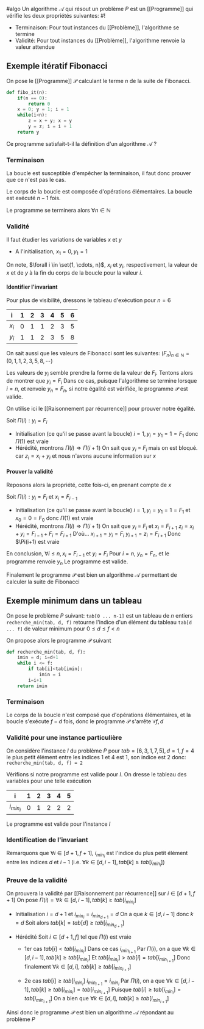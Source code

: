 #algo
Un algorithme $\mathcal{A}$ qui résout un problème $P$ est un [[Programme]] qui vérifie les deux propriétés suivantes: #!

- Terminaison: Pour tout instances du [[Problème]], l'algorithme se termine
- Validité: Pour tout instances du [[Problème]], l'algorithme renvoie la valeur attendue
<!--ID: 1715690724101-->


## Exemple itératif Fibonacci

On pose le [[Programme]] $\mathcal{P}$ calculant le terme $n$ de la suite de Fibonacci.
```python
def fibo_it(n):
	if(n == 0):
		return 0
	x = 0; y = 1; i = 1
	while(i<n):
		z = x + y; x = y
		y = z; i = i + 1
	return y 
```

Ce programme satisfait-t-il la définition d'un algorithme $\mathcal{A}$ ?

### Terminaison
La boucle est susceptible d'empêcher la terminaison, il faut donc prouver que ce n'est pas le cas.

Le corps de la boucle est composée d'opérations élémentaires.
La boucle est exécuté $n-1$ fois.

Le programme se terminera alors $\forall n \in \mathbb{N}$

### Validité

Il faut étudier les variations de variables $x$ et $y$

- A l'initialisation, $x_1 = 0, y_1 =1$

On note, $\forall i \in \set{1, \cdots, n}$, $x_i$ et $y_i$, respectivement, la valeur de $x$ et de $y$ à la fin du corps de la boucle pour la valeur $i$.

#### Identifier l'invariant

Pour plus de visibilité, dressons le tableau d'exécution pour $n =6$ 

| i | 1 | 2 | 3 | 4 | 5 | 6 |
| ---- | ---- | ---- | ---- | ---- | ---- | ---- |
| $x_i$ | 0 | 1 | 1 | 2 | 3 | 5 |
| $y_i$ | 1 | 1 | 2 | 3 | 5 | 8 |
On sait aussi que les valeurs de Fibonacci sont les suivantes:
$(F_n)_{n \in \mathbb{N}} = (0, 1, 1, 2, 3, 5, 8, \cdots)$


Les valeurs de $y_i$ semble prendre la forme de la valeur de $F_i$. Tentons alors de montrer que $y_i = F_i$
Dans ce cas, puisque l'algorithme se termine lorsque $i = n$, et renvoie $y_n =F_n$, si notre égalité est vérifiée, le programme $\mathcal{P}$ est valide.

On utilise ici le [[Raisonnement par récurrence]] pour prouver notre égalité.

Soit $\Pi(i) : y_i = F_i$

- Initialisation (ce qu'il se passe avant la boucle) $i=1, y_i = y_1 = 1= F_1$ donc $\Pi(1)$ est vraie
- Hérédité, montrons $\Pi(i) \Rightarrow \Pi(i+1)$
	On sait que $y_i$ = $F_i$ mais on est bloqué. car $z_i = x_i + y_i$ et nous n'avons aucune information sur $x$


#### Prouver la validité
Reposons alors la propriété, cette fois-ci, en prenant compte de $x$

Soit $\Pi(i) : y_i = F_i$ et $x_i = F_{i-1}$
- Initialisation (ce qu'il se passe avant la boucle) $i=1, y_i = y_1 = 1= F_1$ et $x_0 = 0 =F_0$ donc $\Pi(1)$ est vraie
- Hérédité, montrons $\Pi(i) \Rightarrow \Pi(i+1)$
	On sait que $y_i$ = $F_i$ et $x_i = F_{i+1}$
	$z_i =x_i + y_i = F_{i-1}+F_i = F_{i+1}$
	D'où...
	$x_{i+1} = y_i = F_i$
	$y_{i+1} = z_i = F_{i+1}$
	Donc $\Pi(i+1) est vraie

En conclusion, $\forall i \leq n, x_i = F_{i-1}$ et $y_i = F_i$
Pour $i=n$, $y_n = F_n$, et le programme renvoie $y_n$
Le programme est valide.

Finalement le programme $\mathcal{P}$ est bien un algorithme $\mathcal{A}$ permettant de calculer la suite de Fibonacci


## Exemple minimum dans un tableau

On pose le problème $P$ suivant:
`tab[0 ... n-1]` est un tableau de $n$ entiers
`recherche_min(tab, d, f)` retourne l'indice d'un élément du tableau `tab[d ... f]` de valeur minimum pour $0 \leq d \leq f <n$

On propose alors le programme $\mathcal{P}$ suivant
```python
def recherche_min(tab, d, f):
	imin = d; i=d+1
	while i <= f:
		if tab[i]<tab[imin]:
			imin = i
		i=i+1
	return imin
```

### Terminaison

Le corps de la boucle n'est composé que d'opérations élémentaires, et la boucle s'exécute $f-d$ fois, donc le programme $\mathcal{P}$ s'arrête $\forall f, d$
### Validité pour une instance particulière
On considère l'instance $I$ du problème $P$ pour $tab=[6, 3, 1, 7, 5], d=1, f=4$
le plus petit élément entre les indices 1 et 4 est 1, son indice est 2 donc:
`recherche_min(tab, d, f) = 2`

Vérifions si notre programme est valide pour $I$.
On dresse le tableau des variables pour une telle exécution

| i      | 1 | 2 | 3 | 4 | 5 |
|--------|---|---|---|---|---|
| $i_{min_i}$ | 0 | 1 | 2 | 2 | 2 |
Le programme est valide pour l'instance $I$

### Identification de l'invariant

Remarquons que $\forall i \in [d+1, f+1]$, $i_{min_i}$ est l'indice du plus petit élément entre les indices $d$ et $i-1$ (i.e. $\forall k \in [d, i-1], tab[k] \geq tab[i_{min_i}]$)

### Preuve de la validité

On prouvera la validité par [[Raisonnement par récurrence]] sur $i \in [d+1, f+1]$
On pose $\Pi(i) = \forall k \in [d, i-1], tab[k] \geq tab[i_{min_i}]$

- Initialisation
	$i=d+1$ et $i_{min_i}=i_{min_{d+1}} = d$
	On a que $k \in [d, i-1]$ donc $k = d$
	Soit alors $tab[k] = tab[d] \geq tab[i_{min_{d+1}}]$ 

- Hérédité
	Soit $i \in [d+1, f]$ tel que $\Pi(i)$ est vraie
	- 1er cas $tab[i] < tab[i_{min_i}]$
		Dans ce cas $i_{min_{i+1}}$
		Par $\Pi(i)$, on a que $\forall k \in [d, i-1], tab[k] \geq tab[i_{min_i}]$
		Et $tab[i_{min_i}] > tab[i] = tab[i_{min_{i+1}}]$
		Donc finalement $\forall k \in [d, i]$, $tab[k] \geq tab[i_{min_{i+1}}]$

	- 2e cas $tab[i] \geq tab[i_{min_i}]$
		$i_{min_{i+1}} = i_{min_i}$
		Par $\Pi(i)$, on a que $\forall k \in [d, i-1], tab[k] \geq tab[i_{min_i}] = tab[i_{min_{i+1}}]$
		Puisque $tab[i] \geq tab[i_{min_i}] = tab[i_{min_{i+1}}]$ 
		On a bien que $\forall k \in [d, i]$, $tab[k] \geq tab[i_{min_{i+1}}]$

Ainsi donc le programme $\mathcal{P}$ est bien un algorithme $\mathcal{A}$ répondant au problème $P$
